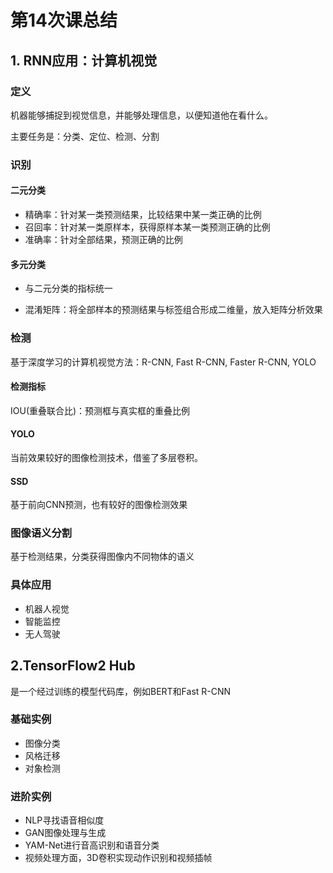 # 第14次课总结

## 1. RNN应用：计算机视觉

### 定义

机器能够捕捉到视觉信息，并能够处理信息，以便知道他在看什么。

主要任务是：分类、定位、检测、分割

### 识别

#### 二元分类

- 精确率：针对某一类预测结果，比较结果中某一类正确的比例
- 召回率：针对某一类原样本，获得原样本某一类预测正确的比例
- 准确率：针对全部结果，预测正确的比例

#### 多元分类

- 与二元分类的指标统一

- 混淆矩阵：将全部样本的预测结果与标签组合形成二维量，放入矩阵分析效果

### 检测

基于深度学习的计算机视觉方法：R-CNN, Fast R-CNN, Faster R-CNN, YOLO

#### 检测指标

IOU(重叠联合比)：预测框与真实框的重叠比例

#### YOLO

当前效果较好的图像检测技术，借鉴了多层卷积。

#### SSD

基于前向CNN预测，也有较好的图像检测效果

### 图像语义分割

基于检测结果，分类获得图像内不同物体的语义

### 具体应用

- 机器人视觉
- 智能监控
- 无人驾驶

## 2.TensorFlow2 Hub

是一个经过训练的模型代码库，例如BERT和Fast R-CNN

### 基础实例

- 图像分类
- 风格迁移
- 对象检测

### 进阶实例

- NLP寻找语音相似度
- GAN图像处理与生成
- YAM-Net进行音高识别和语音分类
- 视频处理方面，3D卷积实现动作识别和视频插帧